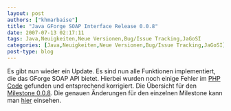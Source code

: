 ```yaml
---
layout: post
authors: ["khmarbaise"]
title: "Java GForge SOAP Interface Release 0.0.8"
date: 2007-07-13 02:17:11
tags: Java,Neuigkeiten,Neue Versionen,Bug/Issue Tracking,JaGoSI
categories: [Java,Neuigkeiten,Neue Versionen,Bug/Issue Tracking,JaGoSI]
post-type: blog
---
```

Es gibt nun  wieder ein Update. Es sind nun alle Funktionen implementiert, die das GForge SOAP API bietet. Hierbei wurden noch einige 
Fehler im [PHP Code](http://gforge.soebes.de) gefunden und entsprechend korrigiert. Die Übersicht für 
den [Milestone 0.0.8](http://jagosi.soebes.de/milestone/Milestone%200.0.8). Die genauen Änderungen für 
den einzelnen Milestone kann man [hier](http://jagosi.soebes.de/query?status=closed&milestone=Milestone+0.0.8) einsehen.
